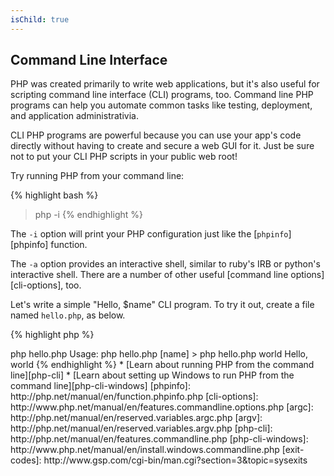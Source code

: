 ```yaml
---
isChild: true
---
```


## Command Line Interface

PHP was created primarily to write web applications, but it's also useful for scripting command line interface (CLI) programs, too. Command line PHP programs can help you automate common tasks like testing, deployment, and application administrativia.

CLI PHP programs are powerful because you can use your app's code directly without having to create and secure a web GUI for it. Just be sure not to put your CLI PHP scripts in your public web root!

Try running PHP from your command line:

{% highlight bash %}
> php -i
{% endhighlight %}

The `-i` option will print your PHP configuration just like the [`phpinfo`][phpinfo] function. 

The `-a` option provides an interactive shell, similar to ruby's IRB or python's interactive shell. There are a number of other useful [command line options][cli-options], too.

Let's write a simple "Hello, $name" CLI program. To try it out, create a file named `hello.php`, as below.

{% highlight php %}
<?php
if($argc != 2) {
    echo "Usage: php hello.php [name].\n";
    exit(1);
}
$name = $argv[1];
echo "Hello, $name\n";
{% endhighlight %}

PHP sets up two special variables based on the arguments your script is run with. [`$argc`][argc] is an integer variable containing the argument *count* and [`$argv`][argv] is an array variable containing each argument's *value*. The first argument is always the name of your PHP script file, in this case `hello.php`.

The `exit()` expression is used with a non zero number to let the shell know that the command failed. Commonly used exit codes can be found [here][exit-codes]

To run our script, above, from the command line:

{% highlight bash %}
> php hello.php
Usage: php hello.php [name]
> php hello.php world
Hello, world
{% endhighlight %}


 * [Learn about running PHP from the command line][php-cli]
 * [Learn about setting up Windows to run PHP from the command line][php-cli-windows]

[phpinfo]: http://php.net/manual/en/function.phpinfo.php
[cli-options]: http://www.php.net/manual/en/features.commandline.options.php
[argc]: http://php.net/manual/en/reserved.variables.argc.php
[argv]: http://php.net/manual/en/reserved.variables.argv.php
[php-cli]: http://php.net/manual/en/features.commandline.php
[php-cli-windows]: http://www.php.net/manual/en/install.windows.commandline.php
[exit-codes]: http://www.gsp.com/cgi-bin/man.cgi?section=3&topic=sysexits